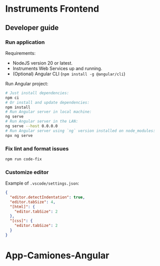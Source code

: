# Instruments Frontend

## Developer guide

### Run application

Requirements:

- NodeJS version 20 or latest.
- Instruments Web Services up and running.
- (Optional) Angular CLI (`npm install -g @angular/cli`)

Run Angular project:

```bash
# Just install dependencies:
npm ci
# Or install and update dependencies:
npm install
# Run Angular server in local machine:
ng serve
# Run Angular server in the LAN:
ng serve --host 0.0.0.0
# Run Angular server using `ng` version installed on node_modules:
npx ng serve
```

### Fix lint and format issues

```bash
npm run code-fix
```

### Customize editor

Example of `.vscode/settings.json`:

```json
{
  "editor.detectIndentation": true,
  "editor.tabSize": 4,
  "[html]": {
    "editor.tabSize": 2
  },
  "[css]": {
    "editor.tabSize": 2
  }
}
```
# App-Camiones-Angular
